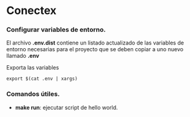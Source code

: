 # Conectex

### Configurar variables de entorno.

El archivo __.env.dist__ contiene un listado actualizado de las variables de entorno necesarias para el proyecto que se deben copiar a uno nuevo llamado __.env__

Exporta las variables

```shell
export $(cat .env | xargs)
```

### Comandos útiles.

- __make run__: ejecutar script de hello world.
